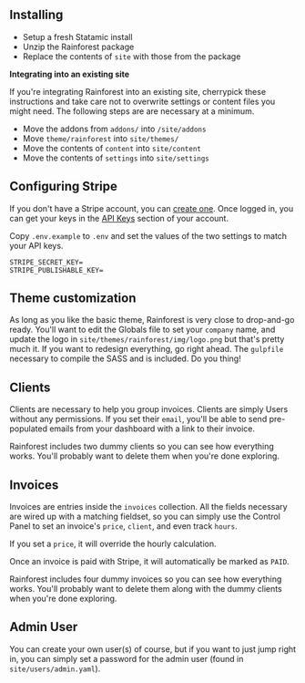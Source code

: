 ## Installing

- Setup a fresh Statamic install
- Unzip the Rainforest package
- Replace the contents of `site` with those from the package

**Integrating into an existing site**

If you're integrating Rainforest into an existing site, cherrypick these instructions and take care not to overwrite settings or content files you might need. The following steps are are necessary at a minimum.

- Move the addons from `addons/` into `/site/addons`
- Move `theme/rainforest` into `site/themes/`
- Move the contents of `content` into `site/content`
- Move the contents of `settings` into `site/settings`

## Configuring Stripe

If you don't have a Stripe account, you can [create one](https://dashboard.stripe.com/register). Once logged in, you can get your keys in the [API Keys](https://dashboard.stripe.com/account/apikeys) section of your account.

Copy `.env.example` to `.env` and set the values of the two settings to match your API keys.

```
STRIPE_SECRET_KEY=
STRIPE_PUBLISHABLE_KEY=
```

## Theme customization

As long as you like the basic theme, Rainforest is very close to drop-and-go ready. You'll want to edit the Globals file to set your `company` name, and update the logo in `site/themes/rainforest/img/logo.png` but that's pretty much it. If you want to redesign everything, go right ahead. The `gulpfile` necessary to compile the SASS and is included. Do you thing!

## Clients

Clients are necessary to help you group invoices. Clients are simply Users without any permissions. If you set their `email`, you'll be able to send pre-populated emails from your dashboard with a link to their invoice.

Rainforest includes two dummy clients so you can see how everything works. You'll probably want to delete them when you're done exploring.

## Invoices

Invoices are entries inside the `invoices` collection. All the fields necessary are wired up with a matching fieldset, so you can simply use the Control Panel to set an invoice's `price`, `client`, and even track `hours`.

If you set a `price`, it will override the hourly calculation.

Once an invoice is paid with Stripe, it will automatically be marked as `PAID`.

Rainforest includes four dummy invoices so you can see how everything works. You'll probably want to delete them along with the dummy clients when you're done exploring.

## Admin User

You can create your own user(s) of course, but if you want to just jump right in, you can simply set a password for the admin user (found in `site/users/admin.yaml`).
